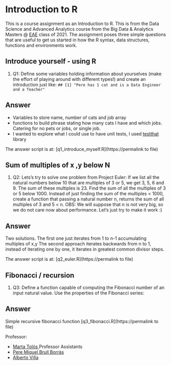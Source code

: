 # Introduction to R 
This is a course assignment as an Introduction to R.
This is from the Data Science and Advanced Analytics course from the Big Data &amp; Analytics Masters @ [EAE](https://www.eae.es/) class of 2021.
The assignment poses three simple questions that are useful to get us started in how the R syntax, data structures, functions and environments work. 

## Introduce yourself - using R
1. Q1: Define some variables holding information about yourselves (make the effort of playing around
with different types!) and create an introduction just like: 
`## [1] "Pere has 1 cat and is a Data Engineer and a Teacher"`
## Answer 
* Variables to store name, number of cats and job array
* functions to build phrase stating how many cats I have and which jobs. Catering for no pets or jobs, or single job.
* I wanted to explore what I could use to have unit tests, I used [testthat](https://testthat.r-lib.org/) library 

The answer script is at: 
[q1_introduce_myself.R](https://permalink to file) 


## Sum of multiples of x ,y below N
1. Q2: Lets’s try to solve one problem from Project Euler: If we list all the natural numbers below 10
that are multiples of 3 or 5, we get 3, 5, 6 and 9. The sum of these multiples is 23. Find the sum of
all the multiples of 3 or 5 below 1000. Instead of just finding the sum of the multiples < 1000, create
a function that passing a natural number n, returns the sum of all multiples of 3 and 5 < n. OBS: We
will suppose that n is not very big, so we do not care now about performance. Let’s just try to make
it work :)
## Answer 
Two solutions. The first one just iterates from 1 to n-1 accumulating multiples of x,y
The second approach iterates backwards from n to 1, instead of iterating one by one, it iterates in greatest common divisor steps.

The answer script is at: 
[q2_euler.R](https://permalink to file) 

## Fibonacci / recursion
1. Q3: Define a function capable of computing the Fibonacci number of an input natural value. Use the
properties of the Fibonacci series:

## Answer
Simple recursive fibonacci function
[q3_fibonacci.R](https://permalink to file) 


Professor:
* [Marta Tolós ](https://www.linkedin.com/in/martatolos/)
Professor Assistants
* [Pere Miquel Brull Borràs](https://www.linkedin.com/in/pmbrull/)
* [Alberto Villa](https://www.linkedin.com/in/avillam/)
